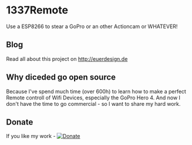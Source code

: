 # 1337Remote
Use a ESP8266 to stear a GoPro or an other Actioncam or WHATEVER!

## Blog
Read all about this project on http://euerdesign.de

## Why diceded go open source
Because I've spend much time (over 600h) to learn how to make a perfect Remote controll of Wifi Devices, especially the GoPro Hero 4.
And now I don't have the time to go commercial - so I want to share my hard work.

## Donate 
If you like my work - [![Donate](https://img.shields.io/badge/Donate-PayPal-green.svg)](https://www.paypal.com/cgi-bin/webscr?cmd=_s-xclick&hosted_button_id=4BVA64LBQDVPL)
